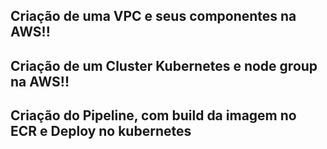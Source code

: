 ## Criação de uma VPC e seus componentes na AWS!!

## Criação de um Cluster Kubernetes e node group na AWS!!

## Criação do Pipeline, com build da imagem no ECR e Deploy no kubernetes